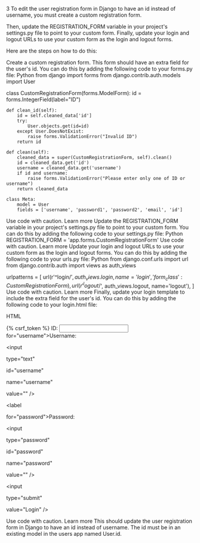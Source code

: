 3
To edit the user registration form in Django to have an id instead of username, you must create a custom registration form.

Then, update the REGISTRATION_FORM variable in your project's settings.py file to point to your custom form. Finally, update your login and logout URLs to use your custom form as the login and logout forms.

Here are the steps on how to do this:

Create a custom registration form. This form should have an extra field for the user's id. You can do this by adding the following code to your forms.py file:
Python
from django import forms
from django.contrib.auth.models import User

class CustomRegistrationForm(forms.ModelForm):
    id = forms.IntegerField(label="ID")

    def clean_id(self):
        id = self.cleaned_data['id']
        try:
            User.objects.get(id=id)
        except User.DoesNotExist:
            raise forms.ValidationError("Invalid ID")
        return id

    def clean(self):
        cleaned_data = super(CustomRegistrationForm, self).clean()
        id = cleaned_data.get('id')
        username = cleaned_data.get('username')
        if id and username:
            raise forms.ValidationError("Please enter only one of ID or username")
        return cleaned_data

    class Meta:
        model = User
        fields = ['username', 'password1', 'password2', 'email', 'id']
Use code with caution. Learn more
Update the REGISTRATION_FORM variable in your project's settings.py file to point to your custom form. You can do this by adding the following code to your settings.py file:
Python
REGISTRATION_FORM = 'app.forms.CustomRegistrationForm'
Use code with caution. Learn more
Update your login and logout URLs to use your custom form as the login and logout forms. You can do this by adding the following code to your urls.py file:
Python
from django.conf.urls import url
from django.contrib.auth import views as auth_views

urlpatterns = [
    url(r'^login/$', auth_views.login, name='login', {'form_class': CustomRegistrationForm}),
    url(r'^logout/$', auth_views.logout, name='logout'),
]
Use code with caution. Learn more
Finally, update your login template to include the extra field for the user's id. You can do this by adding the following code to your login.html file:

HTML
<form method="post" action="{% url 'login' %}">
    {% csrf_token %}
    <label for="id">ID:</label>
    <input type="text" id="id" name="id" value="" />
    <label
 
for="username">Username:</label>

    
<input
 
type="text"
 
id="username"
 
name="username"
 
value="" />

    
<label
 
for="password">Password:</label>

    
<input
 
type="password"
 
id="password"
 
name="password"
 
value="" />

    
<input
 
type="submit"
 
value="Login" />
</form>
Use code with caution. Learn more
This should update the user registration form in Django to have an id instead of username. The id must be in an existing model in the users app named User.id.